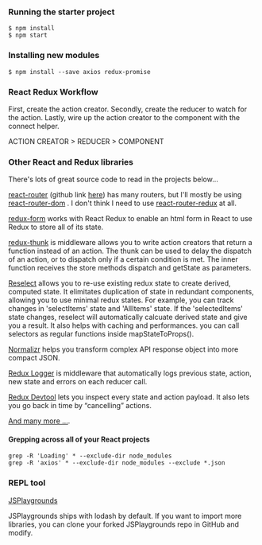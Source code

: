 ### Running the starter project
```
$ npm install
$ npm start
```

### Installing new modules
```
$ npm install --save axios redux-promise
```

### React Redux Workflow
First, create the action creator.
Secondly, create the reducer to watch for the action.
Lastly, wire up the action creator to the component with the connect helper.

ACTION CREATOR > REDUCER > COMPONENT

### Other React and Redux libraries
There's lots of great source code to read in the projects below...

[react-router](https://reacttraining.com/react-router/web/guides/philosophy) (github link [here](https://github.com/ReactTraining/react-router)) has many routers, but I'll mostly be using [react-router-dom](https://github.com/ReactTraining/react-router/tree/master/packages/react-router-dom) . I don't think I need to use [react-router-redux](https://github.com/reactjs/react-router-redux) at all.

[redux-form](https://github.com/erikras/redux-form) works with React Redux to enable an html form in React to use Redux to store all of its state.



[redux-thunk](https://github.com/gaearon/redux-thunk) is middleware allows you to write action creators that return a function instead of an action. The thunk can be used to delay the dispatch of an action, or to dispatch only if a certain condition is met. The inner function receives the store methods dispatch and getState as parameters.

[Reselect](https://github.com/reactjs/reselect) allows you to re-use existing redux state to create derived, computed state. It elimitates duplication of state in redundant components, allowing you to use minimal redux states. For example, you can track changes in 'selectItems' state and 'AllItems' state. If the 'selectedItems' state changes, reselect will automatically calcuate derived state and give you a result. It also helps with caching and performances. you can call selectors as regular functions inside mapStateToProps().

[Normalizr](https://github.com/paularmstrong/normalizr) helps you transform complex API response object into more compact JSON.

[Redux Logger](https://github.com/evgenyrodionov/redux-logger) is middleware that automatically logs previous state, action, new state and errors on each reducer call.

[Redux Devtool](https://github.com/gaearon/redux-devtools) lets you inspect every state and action payload. It also lets you go back in time by “cancelling” actions.

[And many more ...](https://github.com/enaqx/awesome-react#redux-general-resources).

#### Grepping across all of your React projects
```
grep -R 'Loading' * --exclude-dir node_modules
grep -R 'axios' * --exclude-dir node_modules --exclude *.json
```

### REPL tool
[JSPlaygrounds](https://stephengrider.github.io/JSPlaygrounds)

JSPlaygrounds ships with lodash by default. If you want to import more libraries,
you can clone your forked JSPlaygrounds repo in GitHub and modify.
```
